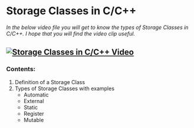 # Storage Classes in C/C++
 *In the below video file you will get to know the types of Storage Classes in C/C++.*
  *I hope that you will find the video clip useful.*

## [![Storage Classes in C/C++ Video](https://user-images.githubusercontent.com/75632877/137640991-3996d42c-3f13-4282-b745-ff0eb269723b.jpg)](https://drive.google.com/file/d/1Hw4elqBA3q4at92erIYsneqhayx0Cce6/view?usp=sharing)



### Contents:
1. Definition of a Storage Class
2. Types of Storage Classes with examples
    - Automatic
    - External 
    - Static
    - Register
    - Mutable

